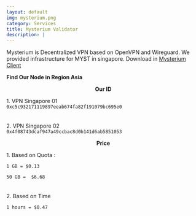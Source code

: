 ```yaml
---
layout: default
img: mysterium.png
category: Services
title: Mysterium Validator
description: |
---
```

Mysterium is Decentralized VPN based on OpenVPN and Wireguard. We provided infrastructure for MYST in singapore. Download in [Mysterium Client](https://www.mysteriumvpn.com/download)

<b>Find Our Node in Region Asia</b>
<p align="center"><b>Our ID</b></p>
1. VPN Singapore 01 
<code align="center">
0xc5c932171119897eeab674fa82f191079bc695e0
</code>
<br>
<br>
2. VPN Singapore 02
<code align="center">
0x4f08743dcaf947a49ccbac8d0b141d6ab5851053
</code>


<p align="center"><b>Price</b></p>
1. Based on Quota : 
<br>
<code align="center">
1 GB = $0.13 <br>
50 GB =  $6.68
</code>
<br>
<br>
2. Based on Time 
<br>
<code align="center">
1 hours = $0.47 
</code>



